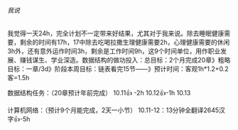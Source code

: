 ###### 我说

​		我觉得一天24h，完全计划不一定带来好结果，尤其对于我来说。除去睡眠健康需要，剩余的时间有17h，17中除去吃喝拉撒生理健康需要2h，心理健康需要的休闲3h外，还有意外运作时间3h，剩余是工作时间9h，这9个时间单位，用作职业发展、赚钱谋生、学业深造。
​		数据结构的做功投入：总目标：2个月完成20章》粗略目标：一章/3d》阶段本周目标：链表看完15节——》预计时间：客观1h*1.2+0.2客=1.5h



数据结构任务：（20章预计年前完成）
		10.11:+1:	-2h	
		10.12👍-1h
		10.13

计算机网络：（预计9个月能完成，2天一小节）
		10.11-12：13分钟全翻译2645汉字👍-5h